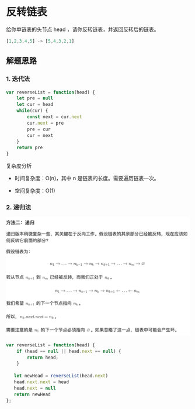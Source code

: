 # 反转链表

给你单链表的头节点 head ，请你反转链表，并返回反转后的链表。

```js
[1,2,3,4,5] -> [5,4,3,2,1]
```

## 解题思路

### 1. 迭代法

```js
var reverseList = function(head) {
    let pre = null
    let cur = head
    while(cur) {
        const next = cur.next
        cur.next = pre
        pre = cur
        cur = next
    }
    return pre
}
```

复杂度分析

+ 时间复杂度：O(n)，其中 n 是链表的长度。需要遍历链表一次。

+ 空间复杂度：O(1)

### 2. 递归法

![](../assets/206.png)
```js
var reverseList = function(head) {
    if (head == null || head.next == null) {
        return head;
    }

   let newHead = reverseList(head.next)
   head.next.next = head
   head.next = null
   return newHead
};
```